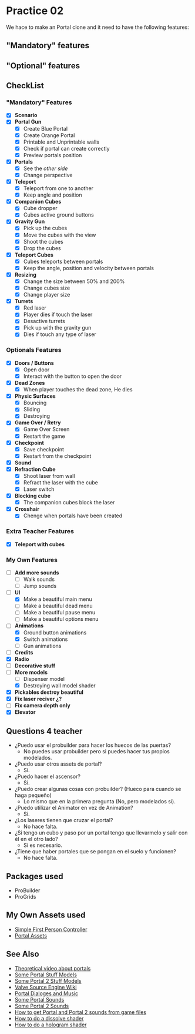 # Practice 02

We hace to make an Portal clone and it need to have the following features:

## "Mandatory" features

## "Optional" features

## CheckList

### "Mandatory" Features
- [x] **Scenario**
- [x] **Portal Gun**
	- [x] Create Blue Portal
	- [x] Create Orange Portal
	- [x] Printable and Unprintable walls
	- [x] Check if portal can create correctly
	- [x] Preview portals position
- [x] **Portals**
	- [x] See the *other side*
	- [x] Change perspective
- [x] **Teleport**
	- [x] Teleport from one to another
	- [x] Keep angle and position
- [x] **Companion Cubes**
	- [x] Cube dropper
	- [x] Cubes active ground buttons
- [x] **Gravity Gun**
	- [x] Pick up the cubes
	- [x] Move the cubes with the view
	- [x] Shoot the cubes
	- [x] Drop the cubes
- [x] **Teleport Cubes**
	- [x] Cubes teleports between portals
	- [x] Keep the angle, position and velocity between portals
- [x] **Resizing**
	- [x] Change the size between 50% and 200%
	- [x] Change cubes size
	- [x] Change player size
- [x] **Turrets**
	- [x] Red laser
	- [x] Player dies if touch the laser
	- [x] Desactive turrets
	- [x] Pick up with the gravity gun
	- [x] Dies if touch any type of laser

### Optionals Features
- [x] **Doors / Buttons**
	- [x] Open door
	- [x] Interact with the button to open the door
- [x] **Dead Zones**
	- [x] When player touches the dead zone, He dies
- [x] **Physic Surfaces**
	- [x] Bouncing
	- [x] Sliding
	- [x] Destroying
- [x] **Game Over / Retry**
	- [x] Game Over Screen
	- [x] Restart the game
- [x] **Checkpoint**
	- [x] Save checkpoint
	- [x] Restart from the checkpoint
- [x] **Sound**
- [x] **Refraction Cube**
	- [x] Shoot laser from wall
	- [x] Refract the laser with the cube
	- [x] Laser switch
- [x] **Blocking cube**
	- [x] The companion cubes block the laser
- [x] **Crosshair**
	- [x] Chenge when portals have been created

### Extra Teacher Features
- [x] **Teleport with cubes**

### My Own Features
- [ ] **Add more sounds**
	- [ ] Walk sounds
	- [ ] Jump sounds
- [ ] **UI**
	- [x] Make a beautiful main menu
	- [ ] Make a beautiful dead menu
	- [ ] Make a beautiful pause menu
	- [ ] Make a beautiful options menu
- [ ] **Animations**
	- [x] Ground button animations
	- [x] Switch animations
	- [ ] Gun animations
- [ ] **Credits**
- [x] **Radio**
- [ ] **Decorative stuff**
- [ ] **More models**
	- [ ] Dispenser model
	- [x] Destroying wall model shader
- [x] **Pickables destroy beautiful**
- [x] **Fix laser reciver ¿?**
- [ ] **Fix camera depth only**
- [x] **Elevator**

## Questions 4 teacher

- ¿Puedo usar el probuilder para hacer los huecos de las puertas?
	- No puedes usar probuilder pero si puedes hacer tus propios modelados.
- ¿Puedo usar otros assets de portal?
	- Si.
- ¿Puedo hacer el ascensor?
	- Si.
- ¿Puedo crear algunas cosas con probuilder? (Hueco para cuando se haga pequeño)
	- Lo mismo que en la primera pregunta (No, pero modelados si).
- ¿Puedo utilizar el Animator en vez de Animation?
	- Si.
- ¿Los laseres tienen que cruzar el portal?
	- No hace falta.
- ¿Si tengo un cubo y paso por un portal tengo que llevarmelo y salir con él en el otro lado?
	- Si es necesario.
- ¿Tiene que haber portales que se pongan en el suelo y funcionen?
	- No hace falta.

## Packages used

- ProBuilder
- ProGrids

## My Own Assets used

- [Simple First Person Controller](http://magicdvstudio.com/assets/simpleFirstPersonController.unitypackage)
- [Portal Assets](http://magicdvstudio.com/assets/PortalAssets_magicdidac.unitypackage)

## See Also

- [Theoretical video about portals](https://www.youtube.com/watch?v=_SmPR5mvH7w) 
- [Some Portal Stuff Models](https://www.models-resource.com/pc_computer/portal)
- [Some Portal 2 Stuff Models](https://www.models-resource.com/pc_computer/portal2)
- [Valve Source Engine Wiki](https://developer.valvesoftware.com/wiki/Main_Page)
- [Portal Dialoges and Music](http://www.portal2sounds.com/)
- [Some Portal Sounds](https://www.sounds-resource.com/pc_computer/portal/)
- [Some Portal 2 Sounds](https://www.sounds-resource.com/pc_computer/portal2/)
- [How to get Portal and Portal 2 sounds from game files](https://gaming.stackexchange.com/questions/21445/how-do-i-extract-portal-2-sound-effects)
- [How to do a dissolve shader](https://www.youtube.com/watch?v=taMp1g1pBeE)
- [How to do a hologram shader](https://www.youtube.com/watch?v=KGGB5LFEejg)
